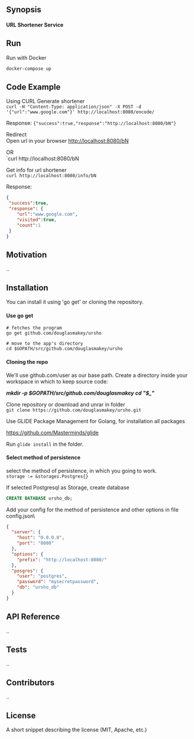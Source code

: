 ## Synopsis

#### URL Shortener Service

## Run

Run with Docker

```bash
docker-compose up
```

## Code Example
Using CURL
Generate shortener\
`curl -H "Content-Type: application/json" -X POST -d '{"url":"www.google.com"}' http://localhost:8080/encode/`

Response:
`{"success":true,"response":"http://localhost:8080/bN"}`

Redirect\
Open url in your browser [http://localhost:8080/bN](http://localhost:8080/bN)

OR\
`curl http://localhost:8080/bN

Get info for url shortener\
`curl http://localhost:8080/info/bN `

Response:
```json
{
 "success":true,
 "response": {
    "url":"www.google.com",
    "visited":true,
    "count":1
 }
}
```

## Motivation

..

## Installation

You can install it using 'go get' or cloning the repository.

#### Use go get
```
# fetches the program
go get github.com/douglasmakey/ursho

# move to the app's directory
cd $GOPATH/src/github.com/douglasmakey/ursho
```
#### Cloning the repo
We'll use github.com/user as our base path. Create a directory inside your workspace in which to keep source code:

***mkdir -p $GOPATH/src/github.com/douglasmakey cd "$_"***

Clone repository or download and unrar in folder\
```git clone https://github.com/douglasmakey/ursho.git```


Use GLIDE Package Management for Golang, for installation all packages 

https://github.com/Masterminds/glide

Run `glide install` in the folder.

#### Select method of persistence
select the method of persistence, in which you going to work.\
`storage := &storages.Postgres{}`

If selected Postgresql as Storage, create database
```sql
CREATE DATABASE ursho_db;
```


Add your config for the method of persistence and other options in file config.json\
```json
{
  "server": {
    "host": "0.0.0.0",
    "port": "8080"
  },
  "options": {
    "prefix": "http://localhost:8080/"
  },
  "posgres": {
    "user": "postgres",
    "password": "mysecretpassword",
    "db": "ursho_db"
  }
}
```
## API Reference

..

## Tests

..

## Contributors

..

## License

A short snippet describing the license (MIT, Apache, etc.)
